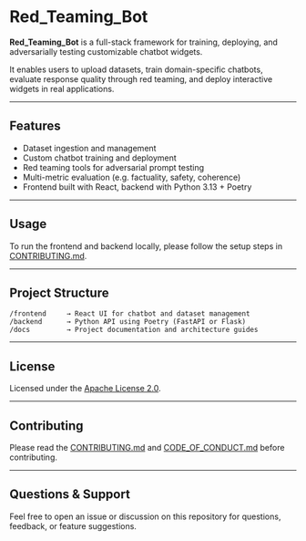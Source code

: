 # Red_Teaming_Bot

**Red_Teaming_Bot** is a full-stack framework for training, deploying, and adversarially testing customizable chatbot widgets.

It enables users to upload datasets, train domain-specific chatbots, evaluate response quality through red teaming, and deploy interactive widgets in real applications.

---

## Features

- Dataset ingestion and management
- Custom chatbot training and deployment
- Red teaming tools for adversarial prompt testing
- Multi-metric evaluation (e.g. factuality, safety, coherence)
- Frontend built with React, backend with Python 3.13 + Poetry

---

## Usage

To run the frontend and backend locally, please follow the setup steps in [CONTRIBUTING.md](CONTRIBUTING.md).

---

## Project Structure

```
/frontend     → React UI for chatbot and dataset management
/backend      → Python API using Poetry (FastAPI or Flask)
/docs         → Project documentation and architecture guides
```

---

## License

Licensed under the [Apache License 2.0](LICENSE).

---

## Contributing

Please read the [CONTRIBUTING.md](CONTRIBUTING.md) and [CODE_OF_CONDUCT.md](CODE_OF_CONDUCT.md) before contributing.

---

## Questions & Support

Feel free to open an issue or discussion on this repository for questions, feedback, or feature suggestions.
